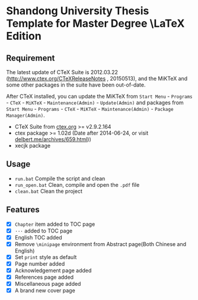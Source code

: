 # Shandong University Thesis Template for Master Degree \LaTeX Edition

## Requirement

The latest update of CTeX Suite is 2012.03.22 (http://www.ctex.org/CTeXReleaseNotes , 20150513), and the MiKTeX and some other packages in the suite have been out-of-date.

After CTeX installed, you can update the MiKTeX from `Start Menu` - `Programs` - `CTeX` - `MiKTeX` - `Maintenance(Admin)` - `Update(Admin)` and packages from `Start Menu` - `Programs` - `CTeX` - `MiKTeX` - `Maintenance(Admin)` - `Package Manager(Admin)`.

- CTeX Suite from [ctex.org](http://www.ctex.org/HomePage) >= v2.9.2.164
- ctex package >= 1.02d (Date after 2014-06-24, or visit [delbert.me/archives/659.html](http://delbert.me/archives/659.html)))
- xecjk package

## Usage

- `run.bat` Compile the script and clean
- `run_open.bat` Clean, compile and open the `.pdf` file
- `clean.bat` Clean the project

## Features

- [x] `Chapter` item added to TOC page
- [x] `···` added to TOC page
- [x] English TOC added
- [x] Remove `\minipage` environment from Abstract page(Both Chinese and English)
- [x] Set `print` style as default
- [x] Page number added
- [x] Acknowledgement page added
- [x] References page added
- [x] Miscellaneous page added
- [x] A brand new cover page
